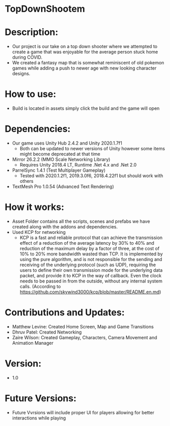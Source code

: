 # TopDownShootem

# Description:
  - Our project is our take on a top down shooter where we attempted to create a game that was enjoyable for the average person stuck home during COVID. 
  - We created a fantasy map that is somewhat reminiscent of old pokemon games while adding a push to newer age with new looking character designs.
# How to use:
  - Build is located in assets simply click the build and the game will open
  
# Dependencies:
  - Our game uses Unity Hub 2.4.2 and Unity 2020.1.7f1
    - Both can be updated to newer versions of Unity however some items might become deprecated at that time
  - Mirror 26.2.2 (MMO Scale Networking Library)
    - Requires Unity 2018.4 LT, Runtime .Net 4.x and .Net 2.0
  - ParrelSync 1.4.1 (Test Multiplayer Gameplay)
    - Tested with 2020.1.2f1, 2019.3.0f6, 2018.4.22f1 but should work with others
  - TextMesh Pro 1.0.54 (Advanced Text Rendering)

# How it works:
  - Asset Folder contains all the scripts, scenes and prefabs we have created along with the addons and dependencies. 
  - Used KCP for networking
    - KCP is a fast and reliable protocol that can achieve the transmission effect of a reduction of the average latency by 30% to 40% and reduction of the maximum delay by a factor of three, at the cost of 10% to 20% more bandwidth wasted than TCP. It is implemented by using the pure algorithm, and is not responsible for the sending and receiving of the underlying protocol (such as UDP), requiring the users to define their own transmission mode for the underlying data packet, and provide it to KCP in the way of callback. Even the clock needs to be passed in from the outside, without any internal system calls. (According to https://github.com/skywind3000/kcp/blob/master/README.en.md)
    
# Contributions and Updates:
  - Matthew Levine: Created Home Screen, Map and Game Transitions
  - Dhruv Patel: Created Networking 
  - Zaire Wilson: Created Gameplay, Characters, Camera Movement and Animation Manager 
# Version:
  - 1.0
# Future Versions:
  - Future Vvrsions will include proper UI for players allowing for better interactions while playing

